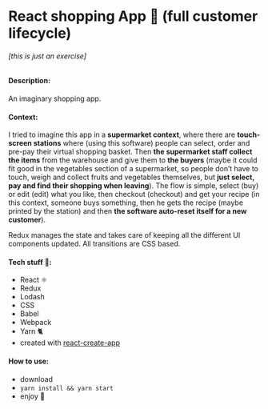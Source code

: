 # React shopping App 🛒 (full customer lifecycle)

###### \[this is just an exercise\]

#### Description:
An imaginary shopping app.

#### Context:

I tried to imagine this app in a **supermarket context**, where there are **touch-screen stations** where (using this software) people can select, order and pre-pay their virtual shopping basket.
Then **the supermarket staff collect the items** from the warehouse and give them to **the buyers** (maybe it could fit good in the vegetables section of a supermarket, so people don’t have to touch, weigh and collect fruits and vegetables themselves, but **just select, pay and find their shopping when leaving**).
The flow is simple, select (buy) or edit (edit) what you like, then checkout (checkout) and get your recipe (in this context, someone buys something, then he gets the recipe (maybe printed by the station) and then **the software auto-reset itself for a new customer**).

Redux manages the state and takes care of keeping all the different UI components updated.
All transitions are CSS based.

#### Tech stuff 👾:
- React ⚛️
- Redux
- Lodash
- CSS
- Babel
- Webpack
- Yarn 🐈
- created with [react-create-app](https://github.com/facebookincubator/create-react-app)

#### How to use:
- download
- `yarn install && yarn start`
- enjoy 🤘